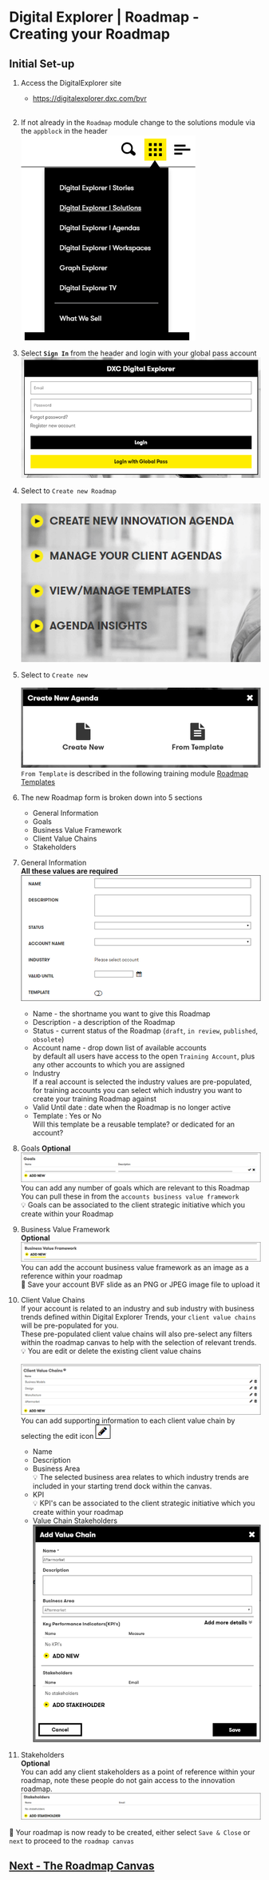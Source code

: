 # Digital Explorer | Roadmap - Creating your Roadmap

## Initial Set-up 

1. Access the DigitalExplorer site
     - https://digitalexplorer.dxc.com/bvr
     <br>
 1. If not already in the `Roadmap` module change to the solutions module via the `appblock` in the header
    <br>![appblock](images/appblock.png)
1. Select **`Sign In`** from the header and login with your global pass account
    <br>![login](images/login.png)
1. Select to `Create new Roadmap`<br>
    <br>![agenda1](images/agenda1.png)
1. Select to `Create new`<br>
    <br>![agenda1](images/agenda2.png)<br>
    `From Template` is described in the following training module [Roadmap Templates](agendaTemplates.md)<br>
1. The new Roadmap form is broken down into 5 sections
    - General Information
    - Goals
    - Business Value Framework
    - Client Value Chains
    - Stakeholders<br>
1. General Information<br>
    **All these values are required**
    <br>![agenda1](images/agenda3.png)<br>
    - Name - the shortname you want to give this Roadmap<br>
    - Description - a description of the Roadmap<br>
    - Status - current status of the Roadmap (`draft`, `in review`, `published`, `obsolete`)<br>
    - Account name - drop down list of available accounts<br>
    by default all users have access to the open `Training Account`, plus any other accounts to which you are assigned<br>
    - Industry<br>
    If a real account is selected the industry values are pre-populated, for training accounts you can select which industry you want to create your training Roadmap against<br>
    - Valid Until date : date when the Roadmap is no longer active<br>
    - Template : Yes or No <br>
    Will this template be a reusable template?  or dedicated for an account?

1. Goals
    **Optional**
    <br>![agenda1](images/agenda4.png)<br>
    You can add any number of goals which are relevant to this Roadmap<br>
    You can pull these in from the `accounts business value framework`<br>
    :bulb: Goals can be associated to the client strategic initiative which you create within your Roadmap<br>

1. Business Value Framework<br>
     **Optional**
    <br>![agenda1](images/agenda5.png)<br>
    You can add the account business value framework as an image as a reference within your roadmap<br>
    :information_desk_person: Save your account BVF slide as an PNG or JPEG image file to upload it<br>
1. Client Value Chains<br>
    If your account is related to an industry and sub industry with business trends defined within Digital Explorer Trends, your `client value chains` will be pre-populated for you.<br>   These pre-populated client value chains will also pre-select any filters within the roadmap canvas to help with the selection of relevant trends.<br>
    :bulb: You are edit or delete the existing client value chains<br>
    <br>![agenda1](images/agenda6.png)<br>
    You can add supporting information to each client value chain by selecting the edit icon ![agenda1](images/agenda6a.png)<br>
    - Name
    - Description
    - Business Area<br>
    :bulb: The selected business area relates to which industry trends are included in your starting trend dock within the canvas.
    - KPI<br>
    :bulb: KPI's can be associated to the client strategic initiative which you create within your roadmap<br>
    - Value Chain Stakeholders
    <br>![agenda1](images/agenda7.png)<br>

1. Stakeholders<br>
    **Optional**<br>
    You can add any client stakeholders as a point of reference within your roadmap, note these people do not gain access to the innovation roadmap.
    ![agenda1](images/agenda8.png)<br>

:information_desk_person:  Your roadmap is now ready to be created, either select `Save & Close` or `next` to proceed to the `roadmap canvas`<br>

## [Next - The Roadmap Canvas](AgendaCanvas.md)